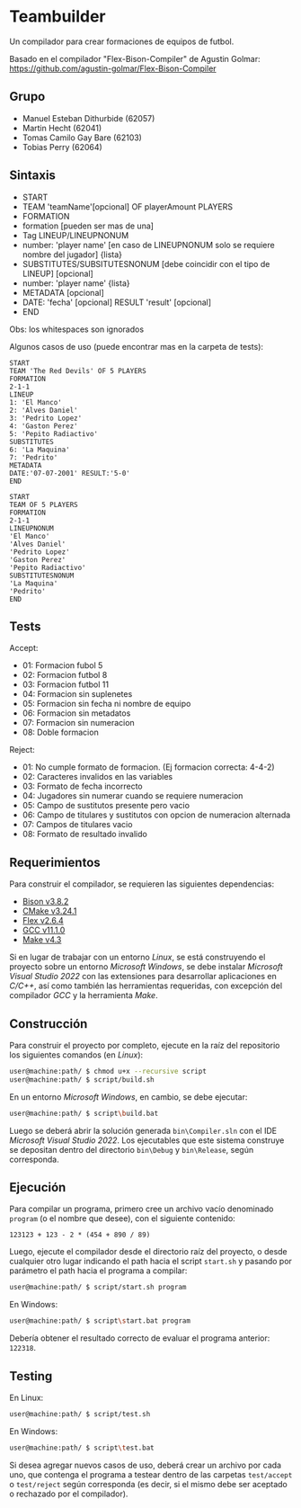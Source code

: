 # Teambuilder

Un compilador para crear formaciones de equipos de futbol. 

Basado en el compilador "Flex-Bison-Compiler" de Agustin Golmar:
https://github.com/agustin-golmar/Flex-Bison-Compiler

## Grupo
* Manuel Esteban Dithurbide (62057)
* Martin Hecht (62041)
* Tomas Camilo Gay Bare (62103)
* Tobias Perry (62064)

## Sintaxis

* START
* TEAM 'teamName'[opcional] OF playerAmount PLAYERS
* FORMATION
* formation [pueden ser mas de una]
* Tag LINEUP/LINEUPNONUM
* number: 'player name' [en caso de LINEUPNONUM solo se requiere nombre del jugador] {lista}
* SUBSTITUTES/SUBSITUTESNONUM [debe coincidir con el tipo de LINEUP] [opcional]
* number: 'player name' {lista}
* METADATA [opcional]
* DATE: 'fecha' [opcional] RESULT 'result' [opcional]
* END

Obs: los whitespaces son ignorados

Algunos casos de uso (puede encontrar mas en la carpeta de tests): 

```
START
TEAM 'The Red Devils' OF 5 PLAYERS
FORMATION
2-1-1
LINEUP
1: 'El Manco'
2: 'Alves Daniel'
3: 'Pedrito Lopez'
4: 'Gaston Perez'
5: 'Pepito Radiactivo'
SUBSTITUTES
6: 'La Maquina'
7: 'Pedrito'
METADATA
DATE:'07-07-2001' RESULT:'5-0'
END
```

```
START
TEAM OF 5 PLAYERS
FORMATION
2-1-1
LINEUPNONUM
'El Manco'
'Alves Daniel'
'Pedrito Lopez'
'Gaston Perez'
'Pepito Radiactivo'
SUBSTITUTESNONUM
'La Maquina'
'Pedrito'
END
```


## Tests

Accept:
* 01: Formacion fubol 5
* 02: Formacion futbol 8
* 03: Formacion futbol 11
* 04: Formacion sin suplenetes
* 05: Formacion sin fecha ni nombre de equipo
* 06: Formacion sin metadatos
* 07: Formacion sin numeracion
* 08: Doble formacion

Reject:
* 01: No cumple formato de formacion. (Ej formacion correcta: 4-4-2)
* 02: Caracteres invalidos en las variables
* 03: Formato de fecha incorrecto
* 04: Jugadores sin numerar cuando se requiere numeracion
* 05: Campo de sustitutos presente pero vacio
* 06: Campo de titulares y sustitutos con opcion de numeracion alternada
* 07: Campos de titulares vacio
* 08: Formato de resultado invalido

## Requerimientos

Para construir el compilador, se requieren las siguientes dependencias:

* [Bison v3.8.2](https://www.gnu.org/software/bison/)
* [CMake v3.24.1](https://cmake.org/)
* [Flex v2.6.4](https://github.com/westes/flex)
* [GCC v11.1.0](https://gcc.gnu.org/)
* [Make v4.3](https://www.gnu.org/software/make/)

Si en lugar de trabajar con un entorno _Linux_, se está construyendo el proyecto sobre un entorno _Microsoft Windows_, se debe instalar _Microsoft Visual Studio 2022_ con las extensiones para desarrollar aplicaciones en _C/C++_, así como también las herramientas requeridas, con excepción del compilador _GCC_ y la herramienta _Make_.

## Construcción

Para construir el proyecto por completo, ejecute en la raíz del repositorio los siguientes comandos (en _Linux_):

```bash
user@machine:path/ $ chmod u+x --recursive script
user@machine:path/ $ script/build.sh
```

En un entorno _Microsoft Windows_, en cambio, se debe ejecutar:

```bash
user@machine:path/ $ script\build.bat
```

Luego se deberá abrir la solución generada `bin\Compiler.sln` con el IDE _Microsoft Visual Studio 2022_. Los ejecutables que este sistema construye se depositan dentro del directorio `bin\Debug` y `bin\Release`, según corresponda.

## Ejecución

Para compilar un programa, primero cree un archivo vacío denominado `program` (o el nombre que desee), con el siguiente contenido:

```
123123 + 123 - 2 * (454 + 890 / 89)
```

Luego, ejecute el compilador desde el directorio raíz del proyecto, o desde cualquier otro lugar indicando el path hacia el script `start.sh` y pasando por parámetro el path hacia el programa a compilar:

```bash
user@machine:path/ $ script/start.sh program
```

En Windows:

```bash
user@machine:path/ $ script\start.bat program
```

Debería obtener el resultado correcto de evaluar el programa anterior: `122318`.

## Testing

En Linux:

```bash
user@machine:path/ $ script/test.sh
```

En Windows:

```bash
user@machine:path/ $ script\test.bat
```

Si desea agregar nuevos casos de uso, deberá crear un archivo por cada uno, que contenga el programa a testear dentro de las carpetas `test/accept` o `test/reject` según corresponda (es decir, si el mismo debe ser aceptado o rechazado por el compilador).
